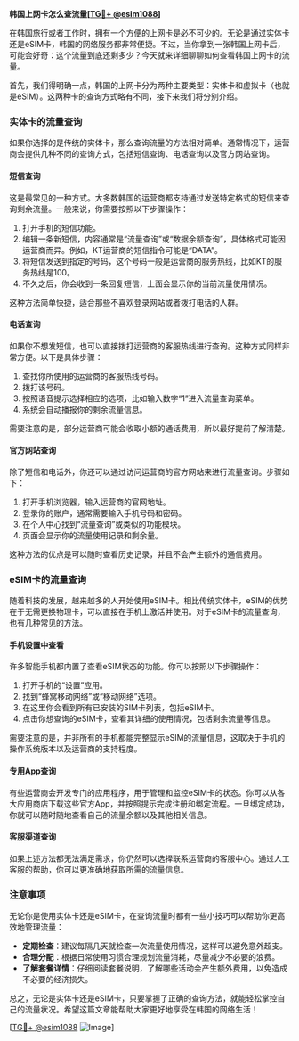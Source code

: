 **韩国上网卡怎么查流量[[TG💪+ @esim1088](https://t.me/s/esim1088)]**

在韩国旅行或者工作时，拥有一个方便的上网卡是必不可少的。无论是通过实体卡还是eSIM卡，韩国的网络服务都非常便捷。不过，当你拿到一张韩国上网卡后，可能会好奇：这个流量到底还剩多少？今天就来详细聊聊如何查看韩国上网卡的流量。

首先，我们得明确一点，韩国的上网卡分为两种主要类型：实体卡和虚拟卡（也就是eSIM）。这两种卡的查询方式略有不同，接下来我们将分别介绍。

### 实体卡的流量查询

如果你选择的是传统的实体卡，那么查询流量的方法相对简单。通常情况下，运营商会提供几种不同的查询方式，包括短信查询、电话查询以及官方网站查询。

#### 短信查询

这是最常见的一种方式。大多数韩国的运营商都支持通过发送特定格式的短信来查询剩余流量。一般来说，你需要按照以下步骤操作：

1. 打开手机的短信功能。
2. 编辑一条新短信，内容通常是“流量查询”或“数据余额查询”，具体格式可能因运营商而异。例如，KT运营商的短信指令可能是“DATA”。
3. 将短信发送到指定的号码，这个号码一般是运营商的服务热线，比如KT的服务热线是100。
4. 不久之后，你会收到一条回复短信，上面会显示你的当前流量使用情况。

这种方法简单快捷，适合那些不喜欢登录网站或者拨打电话的人群。

#### 电话查询

如果你不想发短信，也可以直接拨打运营商的客服热线进行查询。这种方式同样非常方便。以下是具体步骤：

1. 查找你所使用的运营商的客服热线号码。
2. 拨打该号码。
3. 按照语音提示选择相应的选项，比如输入数字“1”进入流量查询菜单。
4. 系统会自动播报你的剩余流量信息。

需要注意的是，部分运营商可能会收取小额的通话费用，所以最好提前了解清楚。

#### 官方网站查询

除了短信和电话外，你还可以通过访问运营商的官方网站来进行流量查询。步骤如下：

1. 打开手机浏览器，输入运营商的官网地址。
2. 登录你的账户，通常需要输入手机号码和密码。
3. 在个人中心找到“流量查询”或类似的功能模块。
4. 页面会显示你的流量使用记录和剩余量。

这种方法的优点是可以随时查看历史记录，并且不会产生额外的通信费用。

### eSIM卡的流量查询

随着科技的发展，越来越多的人开始使用eSIM卡。相比传统实体卡，eSIM的优势在于无需更换物理卡，可以直接在手机上激活并使用。对于eSIM卡的流量查询，也有几种常见的方法。

#### 手机设置中查看

许多智能手机都内置了查看eSIM状态的功能。你可以按照以下步骤操作：

1. 打开手机的“设置”应用。
2. 找到“蜂窝移动网络”或“移动网络”选项。
3. 在这里你会看到所有已安装的SIM卡列表，包括eSIM卡。
4. 点击你想查询的eSIM卡，查看其详细的使用情况，包括剩余流量等信息。

需要注意的是，并非所有的手机都能完整显示eSIM的流量信息，这取决于手机的操作系统版本以及运营商的支持程度。

#### 专用App查询

有些运营商会开发专门的应用程序，用于管理和监控eSIM卡的状态。你可以从各大应用商店下载这些官方App，并按照提示完成注册和绑定流程。一旦绑定成功，你就可以随时随地查看自己的流量余额以及其他相关信息。

#### 客服渠道查询

如果上述方法都无法满足需求，你仍然可以选择联系运营商的客服中心。通过人工客服的帮助，你可以更准确地获取所需的流量信息。

### 注意事项

无论你是使用实体卡还是eSIM卡，在查询流量时都有一些小技巧可以帮助你更高效地管理流量：

- **定期检查**：建议每隔几天就检查一次流量使用情况，这样可以避免意外超支。
- **合理分配**：根据日常使用习惯合理规划流量消耗，尽量减少不必要的浪费。
- **了解套餐详情**：仔细阅读套餐说明，了解哪些活动会产生额外费用，以免造成不必要的经济损失。

总之，无论是实体卡还是eSIM卡，只要掌握了正确的查询方法，就能轻松掌控自己的流量状况。希望这篇文章能帮助大家更好地享受在韩国的网络生活！

[[TG💪+ @esim1088](https://t.me/s/esim1088) ![Image](https://i.postimg.cc/4NQfJmqS/Snipaste-2025-05-13-00-14-12.png)]
